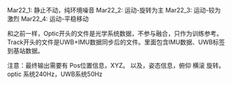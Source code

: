 Mar22_1: 静止不动，纯环境噪音
Mar22_2: 运动-旋转为主
Mar22_3: 运动-较为激烈
Mar22_4: 运动-平稳移动

和之前一样，Optic开头的文件是光学系统数据，不参与融合，只作为训练参考。
Track开头的文件是UWB+IMU数据同步后的文件。里面包含IMU数据、UWB标签到基站数据。

注意：最终输出需要有	Pos位置信息，XYZ。		以及，姿态信息，俯仰 横滚 旋转。
optic 系统240Hz，UWB系统50Hz